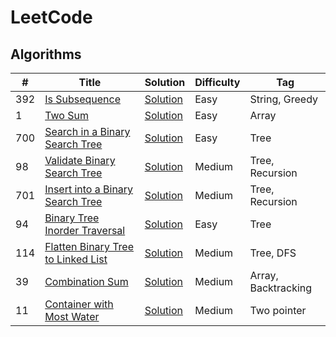 # LeetCode

## Algorithms

| # | Title | Solution | Difficulty | Tag |
| --- | --- | --- | --- | --- |
| 392 | [Is Subsequence](https://leetcode.com/problems/is-subsequence/) | [Solution](https://github.com/Vigneshsab/LeetCode/blob/main/src/python/_392_.py) | Easy | String, Greedy |
| 1 | [Two Sum](https://leetcode.com/problems/two-sum/)| [Solution](https://github.com/Vigneshsab/LeetCode/blob/main/src/python/_1_.py) | Easy | Array |
| 700 | [Search in a Binary Search Tree](https://leetcode.com/problems/search-in-a-binary-search-tree/) | [Solution](https://github.com/Vigneshsab/LeetCode/blob/main/src/python/_700_.py) | Easy | Tree |
| 98 | [Validate Binary Search Tree](https://leetcode.com/problems/validate-binary-search-tree/) | [Solution](https://github.com/Vigneshsab/LeetCode/blob/main/src/python/_98_.py) | Medium | Tree, Recursion | 
| 701 | [Insert into a Binary Search Tree](https://leetcode.com/problems/insert-into-a-binary-search-tree/) | [Solution](https://github.com/Vigneshsab/LeetCode/blob/main/src/python/_701_.py) | Medium | Tree, Recursion |
| 94 | [Binary Tree Inorder Traversal](https://leetcode.com/problems/binary-tree-inorder-traversal/) | [Solution](https://github.com/Vigneshsab/LeetCode/blob/main/src/python/_94_.py) | Easy | Tree |
| 114 | [Flatten Binary Tree to Linked List](https://leetcode.com/problems/flatten-binary-tree-to-linked-list/) | [Solution](https://github.com/Vigneshsab/LeetCode/blob/main/src/python/_114_.py) | Medium | Tree, DFS |
| 39 | [Combination Sum](https://leetcode.com/problems/combination-sum/) | [Solution](https://github.com/Vigneshsab/LeetCode/blob/main/src/python/_39_.py) | Medium | Array, Backtracking |
| 11 | [Container with Most Water](https://leetcode.com/problems/container-with-most-water/) | [Solution](https://github.com/Vigneshsab/LeetCode/blob/main/src/python/_11_.py) | Medium | Two pointer |

